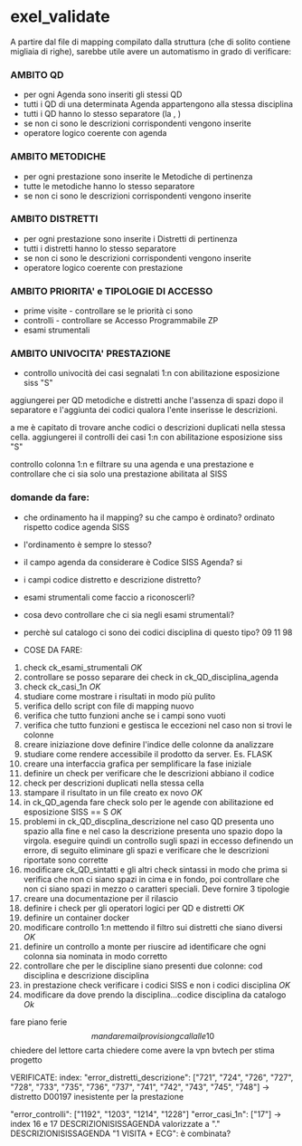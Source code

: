 # exel_validate

A partire dal file di mapping compilato dalla struttura (che di solito contiene migliaia di righe), sarebbe utile avere un automatismo in grado di verificare:

### AMBITO QD
- per ogni Agenda sono inseriti gli stessi QD
- tutti i QD di una determinata Agenda appartengono alla stessa disciplina
- tutti i QD hanno lo stesso separatore (la , )
- se non ci sono le descrizioni corrispondenti vengono inserite
- operatore logico coerente con agenda

### AMBITO METODICHE
- per ogni prestazione sono inserite le Metodiche di pertinenza
- tutte le metodiche hanno lo stesso separatore
- se non ci sono le descrizioni corrispondenti vengono inserite

### AMBITO DISTRETTI
- per ogni prestazione sono inserite i Distretti di pertinenza
- tutti i distretti hanno lo stesso separatore
- se non ci sono le descrizioni corrispondenti vengono inserite
- operatore logico coerente con prestazione

### AMBITO PRIORITA' e TIPOLOGIE DI ACCESSO
- prime visite - controllare se le priorità ci sono
- controlli - controllare se Accesso Programmabile ZP
- esami strumentali

### AMBITO UNIVOCITA' PRESTAZIONE
- controllo univocità dei casi segnalati 1:n con abilitazione esposizione siss "S"


aggiungerei per QD metodiche e distretti anche l'assenza di spazi dopo il separatore e l'aggiunta dei codici qualora l'ente inserisse le descrizioni.

a me è capitato di trovare anche codici o descrizioni duplicati nella stessa cella.
aggiungerei il controlli dei casi 1:n con abilitazione esposizione siss "S"

controllo colonna 1:n e filtrare su una agenda e una prestazione e controllare che ci sia solo una prestazione abilitata al SISS

### domande da fare:

- che ordinamento ha il mapping? su che campo è ordinato? ordinato rispetto codice agenda SISS
- l'ordinamento è sempre lo stesso?
- il campo agenda da considerare è Codice SISS Agenda? si
- i campi codice distretto e descrizione distretto?
- esami strumentali come faccio a riconoscerli? 
- cosa devo controllare che ci sia negli esami strumentali?
- perchè sul catalogo ci sono dei codici disciplina di questo tipo? 
09
11
98 


- COSE DA FARE:
1. check ck_esami_strumentali $OK$
2. controllare se posso separare dei check in ck_QD_disciplina_agenda
3. check ck_casi_1n $OK$
4. studiare come mostrare i risultati in modo più pulito
5. verifica dello script con file di mapping nuovo
6. verifica che tutto funzioni anche se i campi sono vuoti
7. verifica che tutto funzioni e gestisca le eccezioni nel caso non si trovi le colonne
8. creare iniziazione dove definire l'indice delle colonne da analizzare
9. studiare come rendere accessibile il prodotto da server. Es. FLASK
10. creare una interfaccia grafica per semplificare la fase iniziale
11. definire un check per verificare che le descrizioni abbiano il codice
12. check per descrizioni duplicati nella stessa cella
13. stampare il risultato in un file creato ex novo $OK$
14. in ck_QD_agenda fare check solo per le agende con abilitazione ed esposizione SISS == S $OK$
15. problemi in ck_QD_discplina_descrizione nel caso QD presenta uno spazio alla fine e nel caso la descrizione presenta uno spazio dopo la virgola. eseguire quindi un controllo sugli spazi in eccesso definendo un errore, di seguito eliminare gli spazi e verificare che le descrizioni riportate sono corrette
16. modificare ck_QD_sintatti e gli altri check sintassi in modo che prima si verifica che non ci siano spazi in cima e in fondo, poi controllare che non ci siano spazi in mezzo o caratteri speciali. Deve fornire 3 tipologie
17. creare una documentazione per il rilascio
18. definire i check per gli operatori logici per QD e distretti $OK$
19. definire un container docker
20. modificare controllo 1:n mettendo il filtro sui distretti che siano diversi $OK$
21. definire un controllo a monte per riuscire ad identificare che ogni colonna sia nominata in modo corretto
22. controllare che per le discipline siano presenti due colonne: cod disciplina e descrizione disciplina
23. in prestazione check verificare i codici SISS e non i codici disciplina $OK$
24. modificare da dove prendo la disciplina...codice disciplina da catalogo $Ok$

fare piano ferie $$
mandare mail provisiong
call alle 10 $$
chiedere del lettore carta
chiedere come avere la vpn bvtech per 
stima progetto


VERIFICATE:
index: "error_distretti_descrizione": ["721", "724", "726", "727", "728", "733", "735", "736", "737", "741", "742", "743", "745", "748"] -> distretto D00197 inesistente per la prestazione

"error_controlli": ["1192", "1203", "1214", "1228"]
"error_casi_1n": ["17"] -> index 16 e 17
DESCRIZIONISISSAGENDA valorizzate a "."
DESCRIZIONISISSAGENDA "1 VISITA + ECG": è combinata?
